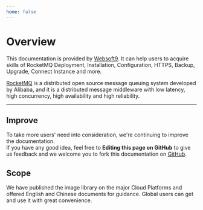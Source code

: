 ```yaml
---
home: false
---
```


# Overview

This documentation is provided by [Websoft9](https://www.websoft9.com/). It can help users to acquire skills of RocketMQ Deployment, Installation, Configuration, HTTPS,  Backup, Upgrade, Connect Instance and more.

[RocketMQ](http://rocketmq.apache.org/) is a distributed open source message queuing system developed by Alibaba, and it is a distributed message middleware with low latency, high concurrency, high availability and high reliability.

---

## Improve

To take more users' need into consideration, we're continuing to improve the documentation.  
If you have any good idea, feel free to **Editing this page on GitHub** to give us feedback and we welcome you to fork this documentation on [GitHub](https://github.com/Websoft9/ansible-rocketmq).

## Scope

We have published the image library on the major Cloud Platforms and offered English and Chinese documents for guidance. Global users can get and use it with great convenience.
